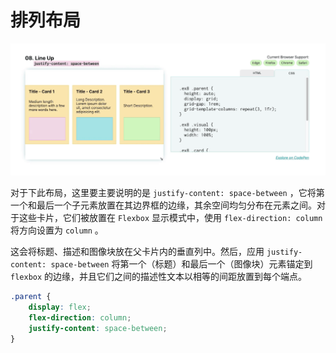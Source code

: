 # 排列布局



![效果](assets/images/效果.gif)



对于下此布局，这里要主要说明的是 `justify-content: space-between` ，它将第一个和最后一个子元素放置在其边界框的边缘，其余空间均匀分布在元素之间。对于这些卡片，它们被放置在 `Flexbox` 显示模式中，使用 `flex-direction: column` 将方向设置为 `column` 。

这会将标题、描述和图像块放在父卡片内的垂直列中。然后，应用 `justify-content: space-between` 将第一个（标题）和最后一个（图像块）元素锚定到 `flexbox` 的边缘，并且它们之间的描述性文本以相等的间距放置到每个端点。

```css
.parent {
    display: flex;
    flex-direction: column;
    justify-content: space-between;
}
```
